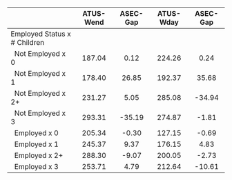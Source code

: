 
|                      |    ATUS-Wend |     ASEC-Gap |    ATUS-Wday |     ASEC-Gap |
| -------------------- | :----------: | :----------: | :----------: | :----------: |
| Employed Status x # Children |              |              |              |              |
| &nbsp;&nbsp;Not Employed x 0 |       187.04 |         0.12 |       224.26 |         0.24 |
| &nbsp;&nbsp;Not Employed x 1 |       178.40 |        26.85 |       192.37 |        35.68 |
| &nbsp;&nbsp;Not Employed x 2+ |       231.27 |         5.05 |       285.08 |       -34.94 |
| &nbsp;&nbsp;Not Employed x 3 |       293.31 |       -35.19 |       274.87 |        -1.81 |
| &nbsp;&nbsp;Employed x 0 |       205.34 |        -0.30 |       127.15 |        -0.69 |
| &nbsp;&nbsp;Employed x 1 |       245.37 |         9.37 |       176.15 |         4.83 |
| &nbsp;&nbsp;Employed x 2+ |       288.30 |        -9.07 |       200.05 |        -2.73 |
| &nbsp;&nbsp;Employed x 3 |       253.71 |         4.79 |       212.64 |       -10.61 |

